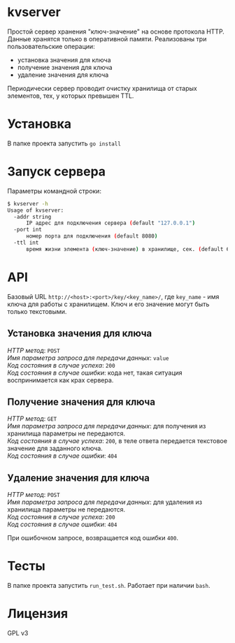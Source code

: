 # kvserver
Простой сервер хранения "ключ-значение" на основе протокола HTTP. Данные хранятся только в оперативной памяти.
Реализованы три пользовательские операции:

- установка значения для ключа
- получение значения для ключа
- удаление значения для ключа

Периодически сервер проводит очистку хранилища от старых элементов, тех, у которых превышен TTL.

# Установка
В папке проекта запустить ```go install```

# Запуск сервера
Параметры командной строки:
```bash
$ kvserver -h
Usage of kvserver:
  -addr string
      IP адрес для подключения сервера (default "127.0.0.1")
  -port int
      номер порта для подключения (default 8080)
  -ttl int
      время жизни элемента (ключ-значение) в хранилище, сек. (default 60)
```
# API
Базовый URL ```http://<host>:<port>/key/<key_name>/```, где ```key_name``` - имя ключа для работы с хранилищем. Ключ и его значение могут быть только текстовыми.
## Установка значения для ключа
_HTTP метод_: ```POST```    
_Имя параметра запроса для передачи данных_: ```value```    
_Код состояния в случае успеха_: ```200```    
_Код состояния в случае ошибки_: кода нет, такая ситуация воспринимается как крах сервера.

## Получение значения для ключа
_HTTP метод_: ```GET```    
_Имя параметра запроса для передачи данных_: для получения из хранилища параметры не передаются.    
_Код состояния в случае успеха_: ```200```, в теле ответа передается текстовое значение для заданного ключа.    
_Код состояния в случае ошибки_: ```404```

## Удаление значения для ключа
_HTTP метод_: ```POST```    
_Имя параметра запроса для передачи данных_: для удаления из хранилища параметры не передаются.    
_Код состояния в случае успеха_: ```200```    
_Код состояния в случае ошибки_: ```404```

При ошибочном запросе, возвращается код ошибки ```400```.

# Тесты
В папке проекта запустить ```run_test.sh```. Работает при наличии ```bash```.

# Лицензия
GPL v3
